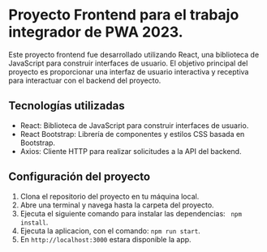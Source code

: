 # Proyecto Frontend para el trabajo integrador de PWA 2023.

Este proyecto frontend fue desarrollado utilizando React, una biblioteca de JavaScript para construir interfaces de usuario. El objetivo principal del proyecto es proporcionar una interfaz de usuario interactiva y receptiva para interactuar con el backend del proyecto.

## Tecnologías utilizadas

- React: Biblioteca de JavaScript para construir interfaces de usuario.
- React Bootstrap: Librería de componentes y estilos CSS basada en Bootstrap.
- Axios: Cliente HTTP para realizar solicitudes a la API del backend.

## Configuración del proyecto

1. Clona el repositorio del proyecto en tu máquina local.
2. Abre una terminal y navega hasta la carpeta del proyecto.
3. Ejecuta el siguiente comando para instalar las dependencias:
   ` npm install`.
4. Ejecuta la aplicacion, con el comando: `npm run start`.
5. En `http://localhost:3000` estara disponible la app.